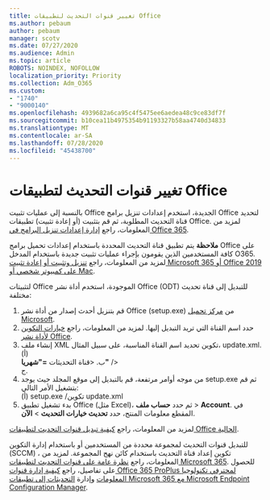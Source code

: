 ```yaml
---
title: تغيير قنوات التحديث لتطبيقات Office
ms.author: pebaum
author: pebaum
manager: scotv
ms.date: 07/27/2020
ms.audience: Admin
ms.topic: article
ROBOTS: NOINDEX, NOFOLLOW
localization_priority: Priority
ms.collection: Adm_O365
ms.custom:
- "1740"
- "9000140"
ms.openlocfilehash: 4939682a6ca95c4f5475ee6aedea48c9ce83df7f
ms.sourcegitcommit: b10cea11b4975354b91193327b58aa4740d34833
ms.translationtype: MT
ms.contentlocale: ar-SA
ms.lasthandoff: 07/28/2020
ms.locfileid: "45438700"
---
```

# <a name="change-update-channels-for-office-apps"></a>تغيير قنوات التحديث لتطبيقات Office

بالنسبة إلى عمليات تثبيت Office الجديدة، استخدم إعدادات تنزيل برامج Office لتحديد قناة التحديث المطلوبة، ثم قم بتثبيت (أو إعادة تثبيت) تطبيقات Office. لمزيد من المعلومات، راجع [إدارة إعدادات تنزيل البرامج في Office 365](https://docs.microsoft.com/deployoffice/manage-software-download-settings-office-365). 

**ملاحظة** يتم تطبيق قناة التحديث المحددة باستخدام إعدادات تحميل برامج Office على كافة المستخدمين الذين يقومون بإجراء عمليات تثبيت جديدة باستخدام المدخل O365. لمزيد من المعلومات، راجع [تنزيل وتثبيت أو إعادة تثبيت Microsoft 365 أو Office 2019 على كمبيوتر شخصي أو Mac](https://support.microsoft.com/office/download-and-install-or-reinstall-microsoft-365-or-office-2019-on-a-pc-or-mac-4414eaaf-0478-48be-9c42-23adc4716658).   

لتثبيتات Office الموجودة، استخدم أداة نشر Office (ODT) للتبديل إلى قناة تحديث مختلفة:  

1. قم بتنزيل أحدث إصدار من أداة نشر Office (setup.exe) من [مركز تحميل Microsoft](https://go.microsoft.com/fwlink/p/?LinkID=626065).
2. حدد اسم القناة التي تريد التبديل إليها. لمزيد من المعلومات، راجع [خيارات التكوين لأداة نشر Office](https://docs.microsoft.com/DeployOffice/configuration-options-for-the-office-2016-deployment-tool#channel-attribute-part-of-add-element).
3. إنشاء ملف XML تكوين تحديد اسم القناة المناسبة، على سبيل المثال، update.xml.  
    (أ) <Configuration>  
    ب. <قناة التحديثات **="شهريا"** />  
    ج. </Configuration>
4. من موجه أوامر مرتفعة، قم بالتبديل إلى موقع المجلد حيث يوجد setup.exe ثم قم بتشغيل الأمر التالي:  
    (أ) setup.exe /تكوين update.xml
5. بدء تشغيل تطبيق Office (مثل Excel)، ثم حدد **حساب ملف**  >  **Account**. في المقطع معلومات المنتج، حدد **تحديث خيارات التحديث**  >  **الآن**.

لمزيد من المعلومات، راجع [كيفية تبديل قنوات التحديث لتطبيقات Office الحالية](https://support.microsoft.com/help/3185078/how-to-switch-from-semi-annual-channel-to-monthly-channel). 

للتبديل قنوات التحديث لمجموعة محددة من المستخدمين أو باستخدام إدارة التكوين (SCCM) ، تكوين إعداد قناة التحديث باستخدام كائن نهج المجموعة. لمزيد من المعلومات، راجع [نظرة عامة على قنوات التحديث لتطبيقات Microsoft 365](https://docs.microsoft.com/deployoffice/overview-update-channels#group-policy). للحصول على تفاصيل، راجع [كيفية إدارة قنوات Office 365 ProPlus لمحترفي تكنولوجيا المعلومات](https://techcommunity.microsoft.com/t5/office-365-blog/how-to-manage-office-365-proplus-channels-for-it-pros/ba-p/795813) وإدارة [التحديثات إلى تطبيقات Microsoft 365 مع Microsoft Endpoint Configuration Manager](https://docs.microsoft.com/deployoffice/manage-microsoft-365-apps-updates-configuration-manager).